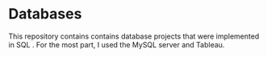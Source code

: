 # Databases
This repository contains contains database projects that were implemented in SQL . For the most part, I used the MySQL server and Tableau.
